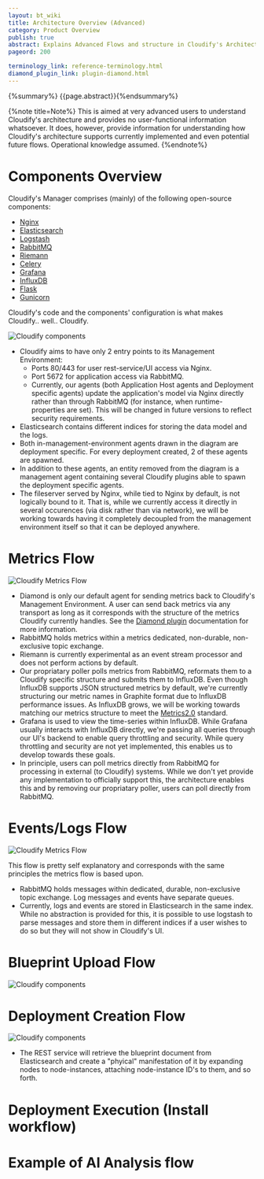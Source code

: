 ```yaml
---
layout: bt_wiki
title: Architecture Overview (Advanced)
category: Product Overview
publish: true
abstract: Explains Advanced Flows and structure in Cloudify's Architecture
pageord: 200

terminology_link: reference-terminology.html
diamond_plugin_link: plugin-diamond.html
---
```

{%summary%} {{page.abstract}}{%endsummary%}

{%note title=Note%}
This is aimed at very advanced users to understand Cloudify's architecture and provides no user-functional information whatsoever. It does, however, provide information for understanding how Cloudify's architecture supports currently implemented and even potential future flows. Operational knowledge assumed.
{%endnote%}

# Components Overview

Cloudify's Manager comprises (mainly) of the following open-source components:

* [Nginx](http://nginx.com/)
* [Elasticsearch](https://www.elastic.co/products/elasticsearch)
* [Logstash](https://www.elastic.co/products/logstash)
* [RabbitMQ](http://www.rabbitmq.com/)
* [Riemann](http://riemann.io/)
* [Celery](http://www.celeryproject.org/)
* [Grafana](http://grafana.org/)
* [InfluxDB](http://influxdb.com/)
* [Flask](http://flask.pocoo.org/)
* [Gunicorn](http://gunicorn.org/)

Cloudify's code and the components' configuration is what makes Cloudify.. well.. Cloudify.

![Cloudify components](/guide/images3/architecture/cloudify_advanced_architecture.png)

* Cloudify aims to have only 2 entry points to its Management Environment:
    * Ports 80/443 for user rest-service/UI access via Nginx.
    * Port 5672 for application access via RabbitMQ.
    * Currently, our agents (both Application Host agents and Deployment specific agents) update the application's model via Nginx directly rather than through RabbitMQ (for instance, when runtime-properties are set). This will be changed in future versions to reflect security requirements.
* Elasticsearch contains different indices for storing the data model and the logs.
* Both in-management-environment agents drawn in the diagram are deployment specific. For every deployment created, 2 of these agents are spawned.
* In addition to these agents, an entity removed from the diagram is a management agent containing several Cloudify plugins able to spawn the deployment specific agents.
* The fileserver served by Nginx, while tied to Nginx by default, is not logically bound to it. That is, while we currently access it directly in several occurences (via disk rather than via network), we will be working towards having it completely decoupled from the management environment itself so that it can be deployed anywhere.

# Metrics Flow

![Cloudify Metrics Flow](/guide/images3/architecture/cloudify_flow_metrics.png)

* Diamond is only our default agent for sending metrics back to Cloudify's Management Environment. A user can send back metrics via any transport as long as it corresponds with the structure of the metrics Cloudify currently handles. See the [Diamond plugin]({{page.diamond_plugin_link}}) documentation for more information.
* RabbitMQ holds metrics within a metrics dedicated, non-durable, non-exclusive topic exchange.
* Riemann is currently experimental as an event stream processor and does not perform actions by default.
* Our propriatary poller polls metrics from RabbitMQ, reformats them to a Cloudify specific structure and submits them to InfluxDB. Even though InfluxDB supports JSON structured metrics by default, we're currently structuring our metric names in Graphite format due to InfluxDB performance issues. As InfluxDB grows, we will be working towards matching our metrics structure to meet the [Metrics2.0](http://metrics20.org/) standard.
* Grafana is used to view the time-series within InfluxDB. While Grafana usually interacts with InfluxDB directly, we're passing all queries through our UI's backend to enable query throttling and security. While query throttling and security are not yet implemented, this enables us to develop towards these goals.
* In principle, users can poll metrics directly from RabbitMQ for processing in external (to Cloudify) systems. While we don't yet provide any implementation to officially support this, the architecture enables this and by removing our propriatary poller, users can poll directly from RabbitMQ.

# Events/Logs Flow

![Cloudify Metrics Flow](/guide/images3/architecture/cloudify_flow_logs.png)

This flow is pretty self explanatory and corresponds with the same principles the metrics flow is based upon.

* RabbitMQ holds messages within dedicated, durable, non-exclusive topic exchange. Log messages and events have separate queues.
* Currently, logs and events are stored in Elasticsearch in the same index. While no abstraction is provided for this, it is possible to use logstash to parse messages and store them in different indices if a user wishes to do so but they will not show in Cloudify's UI.


# Blueprint Upload Flow

![Cloudify components](/guide/images3/architecture/cloudify_flow_upload_blueprint.png)

# Deployment Creation Flow

![Cloudify components](/guide/images3/architecture/cloudify_flow_create_deployment.png)

* The REST service will retrieve the blueprint document from Elasticsearch and create a "phyical" manifestation of it by expanding nodes to node-instances, attaching node-instance ID's to them, and so forth.

# Deployment Execution (Install workflow)

# Example of AI Analysis flow
